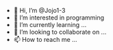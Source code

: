 - 👋 Hi, I’m @Jojo1-3
- 👀 I’m interested in programming 
- 🌱 I’m currently learning ...
- 💞️ I’m looking to collaborate on ...
- 📫 How to reach me ...

<!---
Jojo1-3/Jojo1-3 is a ✨ special ✨ repository because its `README.md` (this file) appears on your GitHub profile.
You can click the Preview link to take a look at your changes.
--->
